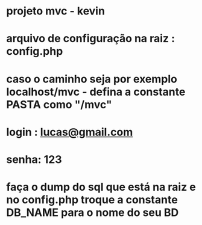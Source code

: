 # projeto mvc - kevin

# arquivo de configuração na raiz : config.php
# caso o caminho seja por exemplo localhost/mvc - defina a constante PASTA como "/mvc"


# login : lucas@gmail.com
# senha: 123

# faça o dump do sql que está na raiz e no config.php troque a constante DB_NAME para o nome do seu BD
